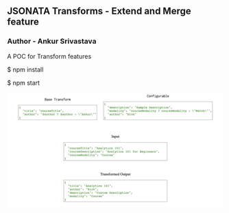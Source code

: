 ## JSONATA Transforms - Extend and Merge feature
### Author - Ankur Srivastava

A POC for Transform features

$ npm install

$ npm start

![Outcome](https://github.com/ankur-srivastava/jsonata-transform/blob/master/transforms.png)
